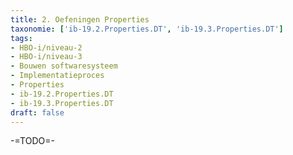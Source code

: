 ```yaml
---
title: 2. Oefeningen Properties
taxonomie: ['ib-19.2.Properties.DT', 'ib-19.3.Properties.DT']
tags:
- HBO-i/niveau-2
- HBO-i/niveau-3
- Bouwen softwaresysteem
- Implementatieproces
- Properties
- ib-19.2.Properties.DT
- ib-19.3.Properties.DT
draft: false 
---
```


-=TODO=-
